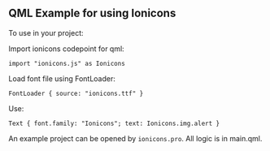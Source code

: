 ## QML Example for using Ionicons

To use in your project:

Import ionicons codepoint for qml:

```
import "ionicons.js" as Ionicons
```

Load font file using FontLoader:

```
FontLoader { source: "ionicons.ttf" }
```

Use:

```
Text { font.family: "Ionicons"; text: Ionicons.img.alert }
```

An example project can be opened by `ionicons.pro`. All logic is in main.qml.

